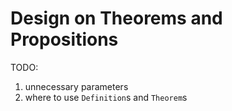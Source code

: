 # Design on Theorems and Propositions

TODO:
1. unnecessary parameters
2. where to use `Definition`s and `Theorem`s